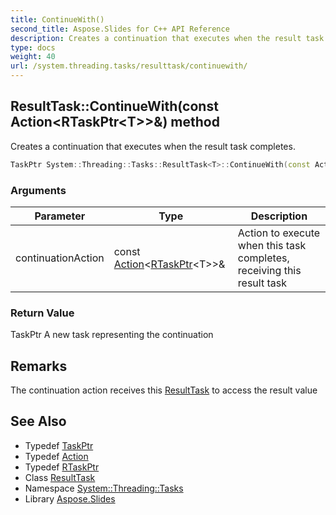 ```yaml
---
title: ContinueWith()
second_title: Aspose.Slides for C++ API Reference
description: Creates a continuation that executes when the result task completes.
type: docs
weight: 40
url: /system.threading.tasks/resulttask/continuewith/
---
```

## ResultTask::ContinueWith(const Action\<RTaskPtr\<T\>\>\&) method


Creates a continuation that executes when the result task completes.

```cpp
TaskPtr System::Threading::Tasks::ResultTask<T>::ContinueWith(const Action<RTaskPtr<T>> &continuationAction)
```


### Arguments

| Parameter | Type | Description |
| --- | --- | --- |
| continuationAction | const [Action](../../../system/action/)\<[RTaskPtr](../../../system/rtaskptr/)\<T\>\>\& | Action to execute when this task completes, receiving this result task |

### Return Value

TaskPtr A new task representing the continuation
## Remarks



The continuation action receives this [ResultTask](../) to access the result value 

## See Also

* Typedef [TaskPtr](../../../system/taskptr/)
* Typedef [Action](../../../system/action/)
* Typedef [RTaskPtr](../../../system/rtaskptr/)
* Class [ResultTask](../)
* Namespace [System::Threading::Tasks](../../)
* Library [Aspose.Slides](../../../)